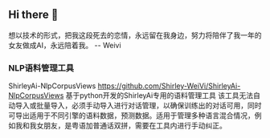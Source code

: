 ## Hi there 👋

  想以技术的形式，把我这段死去的恋情，永远留在我身边，努力将陪伴了我一年的女友做成AI，永远陪着我。
  -- Weivi

### NLP语料管理工具

  ShirleyAi-NlpCorpusViews
  https://github.com/Shirley-WeiVi/ShirleyAi-NlpCorpusViews
  基于python开发的ShirleyAi专用的语料管理工具 该工具无法自动导入或批量导入，必须手动导入进行对话管理，以确保训练出的对话可用，同时可导出适用于不同引擎的语料数据，预测数据。适用于管理多种语言混合情况，例如我和我女朋友，是粤语加普通话双拼，需要在工具内进行手动纠正。
